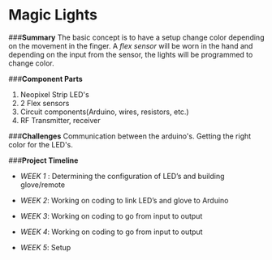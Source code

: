 # Magic Lights
###**Summary** 
The basic concept is to have a setup change color depending on the movement in the finger. A *flex sensor* will be worn in the hand and depending on the input from the sensor, the lights will be programmed to change color.


###**Component Parts**
1. Neopixel Strip LED's
2. 2 Flex sensors
3. Circuit components(Arduino, wires, resistors, etc.)
4. RF Transmitter, receiver

###**Challenges**
Communication between the arduino's.
Getting the right color for the LED's.


###**Project Timeline**
* *WEEK 1* : Determining the configuration of LED’s and building glove/remote

* *WEEK 2*: Working on coding to link LED’s and glove to Arduino

* *WEEK 3*: Working on coding to go from input to output

* *WEEK 4*: Working on coding to go from input to output

* *WEEK 5*: Setup

